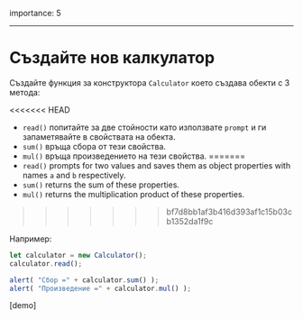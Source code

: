importance: 5

---

# Създайте нов калкулатор

Създайте функция за конструктора `Calculator` което създава обекти с 3 метода:

<<<<<<< HEAD
- `read()` попитайте за две стойности като използвате `prompt` и ги запаметявайте в свойствата на обекта.
- `sum()` връща сбора от тези свойства.
- `mul()` връща произведението на тези свойства.
=======
- `read()` prompts for two values and saves them as object properties with names `a` and `b` respectively.
- `sum()` returns the sum of these properties.
- `mul()` returns the multiplication product of these properties.
>>>>>>> bf7d8bb1af3b416d393af1c15b03cb1352da1f9c

Например:

```js
let calculator = new Calculator();
calculator.read();

alert( "Сбор =" + calculator.sum() );
alert( "Произведение =" + calculator.mul() );
```

[demo]
